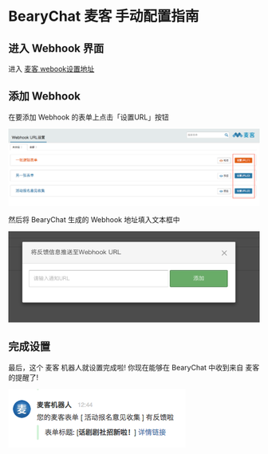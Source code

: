 # BearyChat 麦客 手动配置指南

## 进入 Webhook 界面

进入 [麦客 webook设置地址](http://www.mikecrm.com/webhookSetting.php)

## 添加 Webhook

在要添加 Webhook 的表单上点击「设置URL」按钮

![](/images/tutorial/mikecrm_webhook_setting.png)

然后将 BearyChat 生成的 Webhook 地址填入文本框中

![](/images/tutorial/mikecrm_add_webhook.png)

## 完成设置

最后，这个 麦客 机器人就设置完成啦! 你现在能够在 BearyChat 中收到来自 麦客 的提醒了!

![](/images/tutorial/mikecrm_notify_sample.png)

